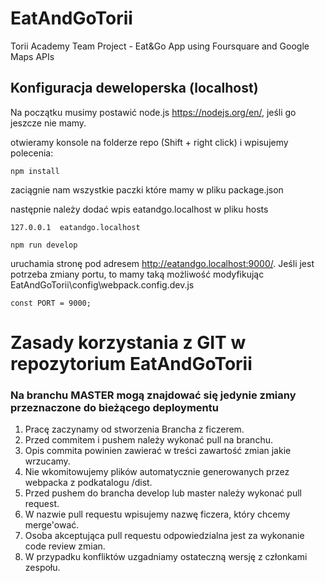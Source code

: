 # EatAndGoTorii 
Torii Academy Team Project - Eat&amp;Go App using Foursquare and Google Maps APIs

## Konfiguracja deweloperska (localhost)
Na początku musimy postawić node.js https://nodejs.org/en/, jeśli go jeszcze nie mamy. 

otwieramy konsole na folderze repo (Shift + right click) i wpisujemy polecenia: 
```
npm install 
```
zaciągnie nam wszystkie paczki które mamy w pliku package.json

następnie należy dodać wpis eatandgo.localhost w pliku hosts
```
127.0.0.1  eatandgo.localhost
```

```
npm run develop
```
uruchamia stronę pod adresem http://eatandgo.localhost:9000/. Jeśli jest potrzeba zmiany portu, to mamy taką możliwość modyfikując EatAndGoTorii\config\webpack.config.dev.js

```
const PORT = 9000;
```

# Zasady korzystania z GIT w repozytorium EatAndGoTorii 

### Na branchu MASTER mogą znajdować się jedynie zmiany przeznaczone do bieżącego deploymentu

1. Pracę zaczynamy od stworzenia Brancha z ficzerem.
2. Przed commitem i pushem należy wykonać pull na branchu.
3. Opis commita powinien zawierać w treści zawartość zmian jakie  wrzucamy.
4. Nie wkomitowujemy plików automatycznie generowanych przez webpacka z podkatalogu /dist.
5. Przed pushem do brancha develop lub master należy wykonać pull request.
6. W nazwie pull requestu wpisujemy nazwę ficzera, który chcemy merge'ować.
7. Osoba akceptująca pull requestu odpowiedzialna jest za wykonanie code review zmian.
8. W przypadku konfliktów uzgadniamy ostateczną wersję z członkami zespołu.
